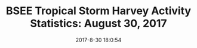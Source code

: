 ---
"title": "BSEE Tropical Storm Harvey Activity Statistics: August 30, 2017"
"date": "2017-8-30 18:0:54"
"feed_name": "BSEE"
"feed_website": "https://www.bsee.gov/"
"feed_rss": "https://www.bsee.gov/feed/news-items/rss.xml"
"link": "https://www.bsee.gov/newsroom/latest-news/statements-and-releases/press-releases/bsee-tropical-storm-harvey-activity-3"
"file": "_posts/2017-8-30-18-0-54_BSEE_885400f64f5520e9ee8160918ab758565b259c6e.md"
"accident": "0"
"drilling": "0"
"dead": "0"
"injured": "0"
---